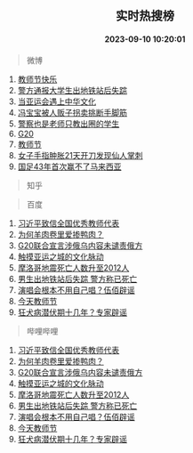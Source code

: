 <div align="center"><h2>实时热搜榜</h2><h4>2023-09-10 10:20:01</h4></div>

> 微博  

1. [教师节快乐](https://s.weibo.com/weibo?q=%23%E6%95%99%E5%B8%88%E8%8A%82%E5%BF%AB%E4%B9%90%23&t=31&band_rank=1&Refer=top)<br />
2. [警方通报大学生出地铁站后失踪](https://s.weibo.com/weibo?q=%23%E8%AD%A6%E6%96%B9%E9%80%9A%E6%8A%A5%E5%A4%A7%E5%AD%A6%E7%94%9F%E5%87%BA%E5%9C%B0%E9%93%81%E7%AB%99%E5%90%8E%E5%A4%B1%E8%B8%AA%23&t=31&band_rank=2&Refer=top)<br />
3. [当亚运会遇上中华文化](https://s.weibo.com/weibo?q=%23%E5%BD%93%E4%BA%9A%E8%BF%90%E4%BC%9A%E9%81%87%E4%B8%8A%E4%B8%AD%E5%8D%8E%E6%96%87%E5%8C%96%23&t=31&band_rank=3&Refer=top)<br />
4. [冯宝宝被人贩子拐卖挑断手脚筋](https://s.weibo.com/weibo?q=%23%E5%86%AF%E5%AE%9D%E5%AE%9D%E8%A2%AB%E4%BA%BA%E8%B4%A9%E5%AD%90%E6%8B%90%E5%8D%96%E6%8C%91%E6%96%AD%E6%89%8B%E8%84%9A%E7%AD%8B%23&t=31&band_rank=4&Refer=top)<br />
5. [警察也是老师只教出圈的学生](https://s.weibo.com/weibo?q=%23%E8%AD%A6%E5%AF%9F%E4%B9%9F%E6%98%AF%E8%80%81%E5%B8%88%E5%8F%AA%E6%95%99%E5%87%BA%E5%9C%88%E7%9A%84%E5%AD%A6%E7%94%9F%23&t=31&band_rank=5&Refer=top)<br />
6. [G20](https://s.weibo.com/weibo?q=%23G20%23&t=31&band_rank=6&Refer=top)<br />
7. [教师节](https://s.weibo.com/weibo?q=%E6%95%99%E5%B8%88%E8%8A%82&t=31&band_rank=7&Refer=top)<br />
8. [女子手指肿胀21天开刀发现仙人掌刺](https://s.weibo.com/weibo?q=%23%E5%A5%B3%E5%AD%90%E6%89%8B%E6%8C%87%E8%82%BF%E8%83%8021%E5%A4%A9%E5%BC%80%E5%88%80%E5%8F%91%E7%8E%B0%E4%BB%99%E4%BA%BA%E6%8E%8C%E5%88%BA%23&t=31&band_rank=8&Refer=top)<br />
9. [国足43年首次赢不了马来西亚](https://s.weibo.com/weibo?q=%23%E5%9B%BD%E8%B6%B343%E5%B9%B4%E9%A6%96%E6%AC%A1%E8%B5%A2%E4%B8%8D%E4%BA%86%E9%A9%AC%E6%9D%A5%E8%A5%BF%E4%BA%9A%23&t=31&band_rank=9&Refer=top)<br />

> 知乎  


> 百度  

1. [习近平致信全国优秀教师代表](https://www.baidu.com/s?wd=%E4%B9%A0%E8%BF%91%E5%B9%B3%E8%87%B4%E4%BF%A1%E5%85%A8%E5%9B%BD%E4%BC%98%E7%A7%80%E6%95%99%E5%B8%88%E4%BB%A3%E8%A1%A8&sa=fyb_news&rsv_dl=fyb_news)<br />
2. [为何羊肉卷里爱掺鸭肉？](https://www.baidu.com/s?wd=%E4%B8%BA%E4%BD%95%E7%BE%8A%E8%82%89%E5%8D%B7%E9%87%8C%E7%88%B1%E6%8E%BA%E9%B8%AD%E8%82%89%EF%BC%9F&sa=fyb_news&rsv_dl=fyb_news)<br />
3. [G20联合宣言涉俄乌内容未谴责俄方](https://www.baidu.com/s?wd=G20%E8%81%94%E5%90%88%E5%AE%A3%E8%A8%80%E6%B6%89%E4%BF%84%E4%B9%8C%E5%86%85%E5%AE%B9%E6%9C%AA%E8%B0%B4%E8%B4%A3%E4%BF%84%E6%96%B9&sa=fyb_news&rsv_dl=fyb_news)<br />
4. [触摸亚运之城的文化脉动](https://www.baidu.com/s?wd=%E8%A7%A6%E6%91%B8%E4%BA%9A%E8%BF%90%E4%B9%8B%E5%9F%8E%E7%9A%84%E6%96%87%E5%8C%96%E8%84%89%E5%8A%A8&sa=fyb_news&rsv_dl=fyb_news)<br />
5. [摩洛哥地震死亡人数升至2012人](https://www.baidu.com/s?wd=%E6%91%A9%E6%B4%9B%E5%93%A5%E5%9C%B0%E9%9C%87%E6%AD%BB%E4%BA%A1%E4%BA%BA%E6%95%B0%E5%8D%87%E8%87%B32012%E4%BA%BA&sa=fyb_news&rsv_dl=fyb_news)<br />
6. [男生出地铁站后失踪 警方称已死亡](https://www.baidu.com/s?wd=%E7%94%B7%E7%94%9F%E5%87%BA%E5%9C%B0%E9%93%81%E7%AB%99%E5%90%8E%E5%A4%B1%E8%B8%AA+%E8%AD%A6%E6%96%B9%E7%A7%B0%E5%B7%B2%E6%AD%BB%E4%BA%A1&sa=fyb_news&rsv_dl=fyb_news)<br />
7. [演唱会根本不用自己唱？伍佰辟谣](https://www.baidu.com/s?wd=%E6%BC%94%E5%94%B1%E4%BC%9A%E6%A0%B9%E6%9C%AC%E4%B8%8D%E7%94%A8%E8%87%AA%E5%B7%B1%E5%94%B1%EF%BC%9F%E4%BC%8D%E4%BD%B0%E8%BE%9F%E8%B0%A3&sa=fyb_news&rsv_dl=fyb_news)<br />
8. [今天教师节](https://www.baidu.com/s?wd=%E4%BB%8A%E5%A4%A9%E6%95%99%E5%B8%88%E8%8A%82&sa=fyb_news&rsv_dl=fyb_news)<br />
9. [狂犬病潜伏期十几年？专家辟谣](https://www.baidu.com/s?wd=%E7%8B%82%E7%8A%AC%E7%97%85%E6%BD%9C%E4%BC%8F%E6%9C%9F%E5%8D%81%E5%87%A0%E5%B9%B4%EF%BC%9F%E4%B8%93%E5%AE%B6%E8%BE%9F%E8%B0%A3&sa=fyb_news&rsv_dl=fyb_news)<br />

> 哔哩哔哩  

1. [习近平致信全国优秀教师代表](https://www.baidu.com/s?wd=%E4%B9%A0%E8%BF%91%E5%B9%B3%E8%87%B4%E4%BF%A1%E5%85%A8%E5%9B%BD%E4%BC%98%E7%A7%80%E6%95%99%E5%B8%88%E4%BB%A3%E8%A1%A8&sa=fyb_news&rsv_dl=fyb_news)<br />
2. [为何羊肉卷里爱掺鸭肉？](https://www.baidu.com/s?wd=%E4%B8%BA%E4%BD%95%E7%BE%8A%E8%82%89%E5%8D%B7%E9%87%8C%E7%88%B1%E6%8E%BA%E9%B8%AD%E8%82%89%EF%BC%9F&sa=fyb_news&rsv_dl=fyb_news)<br />
3. [G20联合宣言涉俄乌内容未谴责俄方](https://www.baidu.com/s?wd=G20%E8%81%94%E5%90%88%E5%AE%A3%E8%A8%80%E6%B6%89%E4%BF%84%E4%B9%8C%E5%86%85%E5%AE%B9%E6%9C%AA%E8%B0%B4%E8%B4%A3%E4%BF%84%E6%96%B9&sa=fyb_news&rsv_dl=fyb_news)<br />
4. [触摸亚运之城的文化脉动](https://www.baidu.com/s?wd=%E8%A7%A6%E6%91%B8%E4%BA%9A%E8%BF%90%E4%B9%8B%E5%9F%8E%E7%9A%84%E6%96%87%E5%8C%96%E8%84%89%E5%8A%A8&sa=fyb_news&rsv_dl=fyb_news)<br />
5. [摩洛哥地震死亡人数升至2012人](https://www.baidu.com/s?wd=%E6%91%A9%E6%B4%9B%E5%93%A5%E5%9C%B0%E9%9C%87%E6%AD%BB%E4%BA%A1%E4%BA%BA%E6%95%B0%E5%8D%87%E8%87%B32012%E4%BA%BA&sa=fyb_news&rsv_dl=fyb_news)<br />
6. [男生出地铁站后失踪 警方称已死亡](https://www.baidu.com/s?wd=%E7%94%B7%E7%94%9F%E5%87%BA%E5%9C%B0%E9%93%81%E7%AB%99%E5%90%8E%E5%A4%B1%E8%B8%AA+%E8%AD%A6%E6%96%B9%E7%A7%B0%E5%B7%B2%E6%AD%BB%E4%BA%A1&sa=fyb_news&rsv_dl=fyb_news)<br />
7. [演唱会根本不用自己唱？伍佰辟谣](https://www.baidu.com/s?wd=%E6%BC%94%E5%94%B1%E4%BC%9A%E6%A0%B9%E6%9C%AC%E4%B8%8D%E7%94%A8%E8%87%AA%E5%B7%B1%E5%94%B1%EF%BC%9F%E4%BC%8D%E4%BD%B0%E8%BE%9F%E8%B0%A3&sa=fyb_news&rsv_dl=fyb_news)<br />
8. [今天教师节](https://www.baidu.com/s?wd=%E4%BB%8A%E5%A4%A9%E6%95%99%E5%B8%88%E8%8A%82&sa=fyb_news&rsv_dl=fyb_news)<br />
9. [狂犬病潜伏期十几年？专家辟谣](https://www.baidu.com/s?wd=%E7%8B%82%E7%8A%AC%E7%97%85%E6%BD%9C%E4%BC%8F%E6%9C%9F%E5%8D%81%E5%87%A0%E5%B9%B4%EF%BC%9F%E4%B8%93%E5%AE%B6%E8%BE%9F%E8%B0%A3&sa=fyb_news&rsv_dl=fyb_news)<br />
